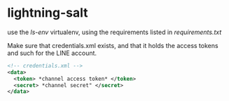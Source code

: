 # lightning-salt

use the *ls-env* virtualenv, using the requirements listed in *requirements.txt*

Make sure that credentials.xml exists, and that it holds the access tokens and such for the LINE account.
```xml
<!-- credentials.xml -->
<data>
  <token> *channel access token* </token>
  <secret> *channel secret" </secret>
</data>
```
